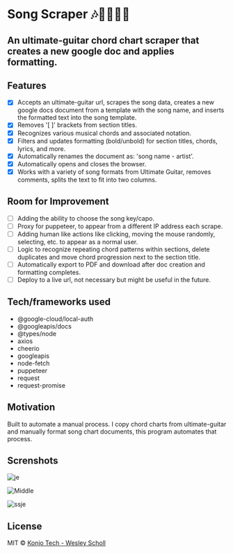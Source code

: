 # Song Scraper 🎶🎵🎸🎹📄

## An ultimate-guitar chord chart scraper that creates a new google doc and applies formatting.

## Features

- [x] Accepts an ultimate-guitar url, scrapes the song data, creates a new google docs document from a template with the song name, and inserts the formatted text into the song template.
- [x] Removes '[ ]' brackets from section titles.
- [x] Recognizes various musical chords and associated notation.
- [x] Filters and updates formatting (bold/unbold) for section titles, chords, lyrics, and more.
- [x] Automatically renames the document as: 'song name - artist'.
- [x] Automatically opens and closes the browser.
- [x] Works with a variety of song formats from Ultimate Guitar, removes comments, splits the text to fit into two columns.

## Room for Improvement

- [ ] Adding the ability to choose the song key/capo.
- [ ] Proxy for puppeteer, to appear from a different IP address each scrape.
- [ ] Adding human like actions like clicking, moving the mouse randomly, selecting, etc. to appear as a normal user.
- [ ] Logic to recognize repeating chord patterns within sections, delete duplicates and move chord progression next to the section title.
- [ ] Automatically export to PDF and download after doc creation and formatting completes.
- [ ] Deploy to a live url, not necessary but might be useful in the future.

## Tech/frameworks used

 - @google-cloud/local-auth
 - @googleapis/docs
 - @types/node
 - axios
 - cheerio
 - googleapis
 - node-fetch
 - puppeteer
 - request
 - request-promise

## Motivation

Built to automate a manual process. I copy chord charts from ultimate-guitar and manually format song chart documents, this program automates that process.

## Screnshots

![je](https://user-images.githubusercontent.com/46323883/235279813-59508b30-e894-4488-b88e-c9ed06468d63.png)

![Middle](https://user-images.githubusercontent.com/46323883/235279818-5345229f-90d0-4423-b4e1-f601b8081260.png)

![ssje](https://user-images.githubusercontent.com/46323883/235279875-9a96ad1f-c4a7-4e3e-8eb7-eaf6f65d85dc.png)

## License

MIT © [Konjo Tech - Wesley Scholl](2023)
